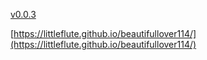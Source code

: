 [v0.0.3](https://github.com/littleflute/Obama-Barack/edit/master/README.md)

[https://littleflute.github.io/beautifullover114/](https://littleflute.github.io/beautifullover114/)

